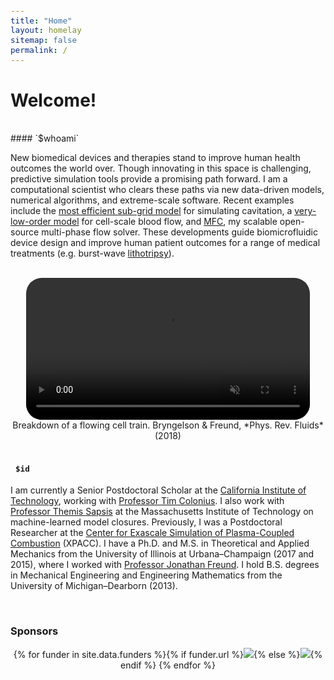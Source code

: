 ```yaml
---
title: "Home"
layout: homelay
sitemap: false
permalink: /
---
```


<style>
code {padding: 6px 8px; font-size: 90%;}
</style>

# Welcome!

<br/>
#### `$whoami`

New biomedical devices and therapies stand to improve human health outcomes the world over.
Though innovating in this space is challenging, predictive simulation tools provide a promising path forward.
I am a computational scientist who clears these paths via new data-driven models, numerical algorithms, and extreme-scale software.
Recent examples include the <a href="{{ site.url }}{{ site.baseurl }}/papers/bryngelson-IJMF-20.pdf" target="_blank">most efficient sub-grid model</a> for simulating cavitation, a <a href="{{ site.url }}{{ site.baseurl }}/papers/bryngelson-PRE-19.pdf" target="_blank">very-low-order model</a> for cell-scale blood flow, and <a href="https://mfc-caltech.github.io/" target="_blank">MFC</a>, my scalable open-source multi-phase flow solver.
These developments guide biomicrofluidic device design and improve human patient outcomes for a range of medical treatments (e.g. burst-wave <a href="https://www.hopkinsmedicine.org/health/treatment-tests-and-therapies/lithotripsy" target="_blank">lithotripsy</a>).

<br/>

<div class="row" style="text-align:center">
<video controls autoplay muted loop width="90%" style="display:inline-block; border-radius: 25px; border:0px solid #FFF;">
  <source src="{{ site.url }}{{ site.baseurl }}/images/videos/3dtrain_breakdown2.mp4" type="video/mp4">
  Your browser does not support the video tag.
</video>
  Breakdown of a flowing cell train. Bryngelson & Freund, *Phys. Rev. Fluids* (2018)
</div>
<br/>

#### `$id`

I am currently a Senior Postdoctoral Scholar at the <a href="https://www.caltech.edu/" target="_blank">California Institute of Technology</a>, working with <a href="https://www.colonius.caltech.edu/" target="_blank">Professor Tim Colonius</a>.
I also work with <a href="http://sandlab.mit.edu/" target="_blank">Professor Themis Sapsis</a> at the Massachusetts Institute of Technology on machine-learned model closures.
Previously, I was a Postdoctoral Researcher at the <a href="https://xpacc.illinois.edu/" target="_blank">Center for Exascale Simulation of Plasma-Coupled Combustion</a> (XPACC).
I have a Ph.D. and M.S. in Theoretical and Applied Mechanics from the University of Illinois at Urbana–Champaign (2017 and 2015), where I worked with <a href="https://aerospace.illinois.edu/directory/profile/jbfreund" target="_blank">Professor Jonathan Freund</a>.
I hold B.S. degrees in Mechanical Engineering and Engineering Mathematics from the University of Michigan–Dearborn (2013).

<br/>
<div class="well-md">
<h3>Sponsors</h3>
<div style='display:block; text-align:center; margin-left:auto; margin-right:auto;'>
 {% for funder in site.data.funders %}{% if funder.url %}<a href="{{funder.url}}" target="_blank"><img src='/images/logopic/{{ funder.image }}' style='max-height: 70px; max-width: 170px;'/></a>{% else %}<img src='/images/logopic/{{ funder.image }}' class='mycenter' style='max-height: 70px; max-width: 170px;'/>{% endif %}   {% endfor %}
</div>

</div>


